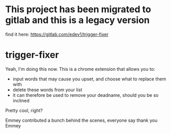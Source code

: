 # This project has been migrated to gitlab and this is a legacy version
find it here:
https://gitlab.com/edev1/trigger-fixer



# trigger-fixer


Yeah, I'm doing this now. This is a chrome extension that allows you to:
* input words that may cause you upset, and choose what to replace them with
* delete these words from your list
* it can therefore be used to remove your deadname, should you be so inclined

Pretty cool, right?

Emmey contributed a bunch behind the scenes, everyone say thank you Emmey
